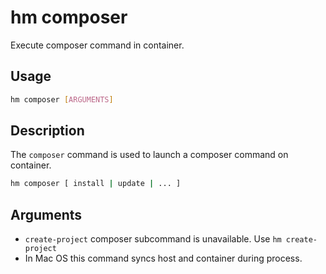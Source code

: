 # hm composer

Execute composer command in container.

## Usage

```bash
hm composer [ARGUMENTS]
```

## Description

The `composer` command is used to launch a composer command on container.

```bash
hm composer [ install | update | ... ]
```

## Arguments
- `create-project` composer subcommand is unavailable. Use `hm create-project` 
- In Mac OS this command syncs host and container during process.